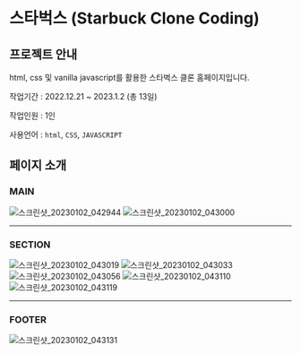 # 스타벅스 (Starbuck Clone Coding)


## 프로젝트 안내

html, css 및 vanilla javascript를 활용한 스타벅스 클론 홈페이지입니다.


작업기간 : 2022.12.21 ~ 2023.1.2 (총 13일)

작업인원 : 1인

사용언어 : `html`, `CSS`, `JAVASCRIPT`

## 페이지 소개

### MAIN

![스크린샷_20230102_042944](https://user-images.githubusercontent.com/110139098/210204175-bd983c50-eaa4-42cd-a28d-ee2f56b2a754.png)
![스크린샷_20230102_043000](https://user-images.githubusercontent.com/110139098/210204187-2b2c3dc4-b325-4b51-b4a5-3b9d52917d76.png)

---

### SECTION

![스크린샷_20230102_043019](https://user-images.githubusercontent.com/110139098/210204194-40754460-1b6b-4e70-a6a8-4af5b132a05e.png)
![스크린샷_20230102_043033](https://user-images.githubusercontent.com/110139098/210204209-9f9b6b50-ea6a-44f7-92ef-aad29b1595aa.png)
![스크린샷_20230102_043056](https://user-images.githubusercontent.com/110139098/210204231-8271fbe2-50e2-4452-9694-94d3cf13422c.png)
![스크린샷_20230102_043110](https://user-images.githubusercontent.com/110139098/210204254-6c8dc786-bfa7-441a-9953-828384a0f898.png)
![스크린샷_20230102_043119](https://user-images.githubusercontent.com/110139098/210204275-40ddb2da-d83f-43ba-a56f-16dd73fe2bd5.png)

---

### FOOTER

![스크린샷_20230102_043131](https://user-images.githubusercontent.com/110139098/210204299-1775ea6c-63f9-455f-ba72-27a63c1492b6.png)


